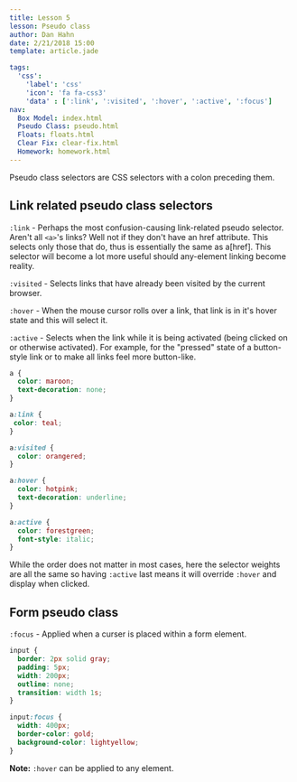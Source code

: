 ```yaml
---
title: Lesson 5
lesson: Pseudo class
author: Dan Hahn
date: 2/21/2018 15:00
template: article.jade

tags:
  'css':
    'label': 'css'
    'icon': 'fa fa-css3'
    'data' : [':link', ':visited', ':hover', ':active', ':focus']
nav:
  Box Model: index.html
  Pseudo Class: pseudo.html
  Floats: floats.html
  Clear Fix: clear-fix.html
  Homework: homework.html
---
```


Pseudo class selectors are CSS selectors with a colon preceding them.

## Link related pseudo class selectors

`:link` - Perhaps the most confusion-causing link-related pseudo selector. Aren't all `<a>`'s links? Well not if they don't have an href attribute. This selects only those that do, thus is essentially the same as a[href]. This selector will become a lot more useful should any-element linking become reality.

`:visited` - Selects links that have already been visited by the current browser.

`:hover` - When the mouse cursor rolls over a link, that link is in it's hover state and this will select it.

`:active` - Selects when the link while it is being activated (being clicked on or otherwise activated). For example, for the "pressed" state of a button-style link or to make all links feel more button-like.

```css
a {
  color: maroon;
  text-decoration: none;
}

a:link {
 color: teal;
}

a:visited {
  color: orangered;
}

a:hover {
  color: hotpink;
  text-decoration: underline;
}

a:active {
  color: forestgreen;
  font-style: italic;
}
```

While the order does not matter in most cases, here the selector weights are all the same so having `:active` last means it will override `:hover` and display when clicked.

## Form pseudo class

`:focus` - Applied when a curser is placed within a form element.

```css
input {
  border: 2px solid gray;
  padding: 5px;
  width: 200px;
  outline: none;
  transition: width 1s;
}

input:focus {
  width: 400px;
  border-color: gold;
  background-color: lightyellow;
}
```

**Note:** `:hover` can be applied to any element.
